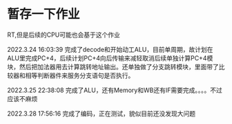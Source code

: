 # 暂存一下作业

RT,但是后续的CPU可能也会基于这个作业

2022.3.24 16:03:39 完成了decode和开始动工ALU，目前单周期，故计划在ALU里完成PC+4，后续计划PC+4向后传输来减轻取消后续单独计算PC+4模块，然后把加法器用去计算跳转地址输出。还单独做了分支跳转模块，里面带了比较器和相等判断器件来服务分支语句是否执行。

2022.3.25 22:38:08 完成了ALU，还有Memory和WB还有IF需要完成。。。。不过应该不麻烦

2022.3.28 17:56:16 完成了编码，正在测试，貌似目前还没发现大问题
